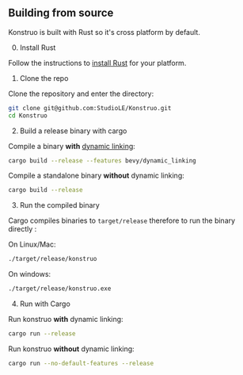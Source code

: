 ## Building from source

Konstruo is built with Rust so it's cross platform by default.

0. Install Rust

Follow the instructions to [install Rust](https://www.rust-lang.org/tools/install) for your platform.

1. Clone the repo

Clone the repository and enter the directory:

```bash
git clone git@github.com:StudioLE/Konstruo.git
cd Konstruo
```

2. Build a release binary with cargo

Compile a binary **with** [dynamic linking](https://bevyengine.org/learn/quick-start/getting-started/setup/#dynamic-linking):

```bash
cargo build --release --features bevy/dynamic_linking
```

Compile a standalone binary **without** dynamic linking:

```bash
cargo build --release
```

3. Run the compiled binary

Cargo compiles binaries to `target/release` therefore to run the binary directly :

On Linux/Mac:

```bash
./target/release/konstruo
```

On windows:
```bash
./target/release/konstruo.exe
```

4. Run with Cargo

Run konstruo **with** dynamic linking:

```bash
cargo run --release
```

Run konstruo **without** dynamic linking:

```bash
cargo run --no-default-features --release
```
